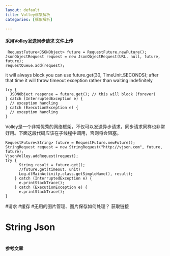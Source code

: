 ```yaml
---
layout: default
title: Volley框架解析
categories: [框架解析]

---
```



####  采用Volley发送同步请求 文件上传

	 RequestFuture<JSONObject> future = RequestFuture.newFuture();
	JsonObjectRequest request = new JsonObjectRequest(URL, null, future, future);
	requestQueue.add(request);
	
it will always block you can use future.get(30, TimeUnit.SECONDS); after that time it will throw timeout exception rather than waiting indefinitely

	try {
	  JSONObject response = future.get(); // this will block (forever)
	} catch (InterruptedException e) {
	  // exception handling
	} catch (ExecutionException e) {
	  // exception handling
	}
	
Volley是一个非常优秀的网络框架，不仅可以发送异步请求，同步请求同样也非常好用。下面这段代码应该在子线程中调用，否则将会阻塞。

	RequestFuture<String> future = RequestFuture.newFuture();
	StringRequest request = new StringRequest("http://vjson.com", future, future);
	VjsonVolley.addRequest(request);
	try {
	      String result = future.get();
	      //future.get(timeout, unit)
	      Log.d(MainActivity.class.getSimpleName(), result);
	    } catch (InterruptedException e) {
	      e.printStackTrace();
	    } catch (ExecutionException e) {
	      e.printStackTrace();
	}


#请求
#缓存
#无用的图片管理、图片保存如何处理？ 获取链接
# String Json
# 

#### 参考文章
